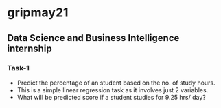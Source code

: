 # gripmay21
## Data Science and Business Intelligence internship
### Task-1
- Predict the percentage of an student based on the no. of study hours.
- This is a simple linear regression task as it involves just 2 variables.
- What will be predicted score if a student studies for 9.25 hrs/ day?
